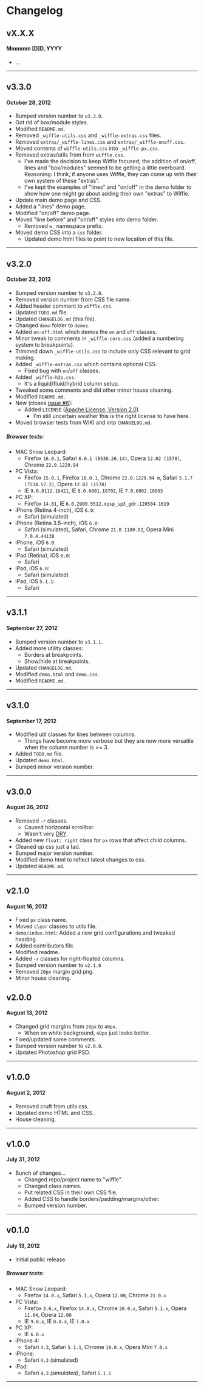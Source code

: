 # Changelog

## vX.X.X
#### Mmmmm [D]D, YYYY

* ...

---

## v3.3.0
#### October 28, 2012

* Bumped version number to `v3.3.0`.
* Got rid of box/module styles.
* Modified `README.md`.
* Removed `_wiffle-utils.css` and `_wiffle-extras.css` files.
* Removed `extras/_wiffle-lines.css` and `extras/_wiffle-onoff.css`.
* Moved contents of `wiffle-utils.css` into `_wiffle-px.css`.
* Removed extras/utils from from `wiffle.css`.
	* I've made the decision to keep Wiffle focused; the addition of on/off, lines and "box/modules" seemed to be getting a little overboard. Reasoning: I think, if anyone uses Wiffle, they can come up with their own system of these "extras".
	* I've kept the examples of "lines" and "on/off" in the demo folder to show how one might go about adding their own "extras" to Wiffle.
* Update main demo page and CSS.
* Added a "lines" demo page.
* Modified "on/off" demo page.
* Moved "line before" and "on/off" styles into demo folder.
	* Removed `w_` namespace prefix.
* Moved demo CSS into a `css` folder.
	* Updated demo html files to point to new location of this file.


---

## v3.2.0
#### October 23, 2012

* Bumped version number to `v3.2.0`.
* Removed version number from CSS file name.
* Added header comment to `wiffle.css`.
* Updated `TODO.md` file.
* Updated `CHANGELOG.md` (this file).
* Changed `demo` folder to `demos`.
* Added `on-off.html` which demos the `on` and `off` classes.
* Minor tweak to comments in `_wiffle-core.css` (added a numbering system to breakpoints).
* Trimmed down `_wiffle-utils.css` to include only CSS relevant to grid making.
* Added `_wiffle-extras.css` which contains optional CSS.
    * Fixed bug with `on`/`off` classes.
* Added `_wiffle-h2o.css`.
	* It's a liquid/fluid/hybrid column setup.	
* Tweaked some comments and did other minor house cleaning.
* Modified `README.md`.
* New (closes [issue #6](https://github.com/registerguard/wiffle/issues/6)):
	* Added `LICENSE` ([Apache License, Version 2.0](http://www.apache.org/licenses/LICENSE-2.0)).
		* I'm still uncertain weather this is the right license to have here.
* Moved browser tests from WIKI and into `CHANGELOG.md`.

##### Browser tests:

* MAC Snow Leopard:
	* Firefox `16.0.1`, Safari `6.0.1 (8536.26.14)`, Opera `12.02 (1578)`, Chrome `22.0.1229.94`
* PC Vista:
	* Firefox `15.0.1`, Firefox `16.0.1`, Chrome `22.0.1229.94 m`, Safari `5.1.7 (7534.57.2)`, Opera `12.02 (1578)`
	* IE `9.0.8112.16421`, IE `8.0.6001.18702`, IE `7.0.6002.18005`
* PC XP:
    * Firefox `14.01`, IE `6.0.2900.5512.xpsp_sp3_gdr.120504-1619`
* iPhone (Retina 4-inch), iOS `6.0`:
	* Safari (simulated)
* iPhone (Retina 3.5-inch), iOS `6.0`:
	* Safari (simulated), Safari, Chrome `21.0.1180.82`, Opera Mini `7.0.4.44138`
* iPhone, iOS `6.0`:
	* Safari (simulated)
* iPad (Retina), iOS `6.0`:
	* Safari
* iPad, iOS `6.0`:
	* Safari (simulated)
* iPad, iOS `5.1.1`:
	* Safari

---

## v3.1.1
#### September 27, 2012

* Bumped version number to `v3.1.1`.
* Added more utility classes:
    * Borders at breakpoints.
    * Show/hide at breakpoints.
* Updated `CHANGELOG.md`.
* Modified `demo.html` and `demo.css`.
* Modified `README.md`.

---

## v3.1.0
#### September 17, 2012

* Modified util classes for lines between columns.
    * Things have become more verbose but they are now more versatile when the column number is >= 3.
* Added `TODO.md` file.
* Updated `demo.html`.
* Bumped minor version number.

---

## v3.0.0
#### August 26, 2012

* Removed `-r` classes.
    * Caused horizontal scrollbar.
    * Wasn't very [DRY](http://en.wikipedia.org/wiki/Don%27t_repeat_yourself).
* Added new `float: right` class for `px` rows that affect child columns.
* Cleaned up css just a tad.
* Bumped major version number.
* Modified demo html to reflect latest changes to css.
* Updated `README.md`.

---

## v2.1.0
#### August 16, 2012

* Fixed `px` class name.
* Moved `clear` classes to utils file.
* `demo/index.html`: Added a new grid configurations and tweaked heading.
* Added contributors file.
* Modified readme.
* Added `-r` classes for right-floated columns.
* Bumped version number to `v2.1.0`
* Removed `20px` margin grid png.
* Minor house cleaning.

## v2.0.0
#### August 13, 2012

* Changed grid margins from `20px` to `40px`.
    * When on white background, `40px` just looks better.
* Fixed/updated some comments.
* Bumped version number to `v2.0.0`.
* Updated Photoshop grid PSD.

---

## v1.0.0
#### August 2, 2012

* Removed cruft from utils css.
* Updated demo HTML and CSS.
* House cleaning.

---

## v1.0.0
#### July 31, 2012

* Bunch of changes...
    * Changed repo/project name to "wiffle".
    * Changed class names.
    * Put related CSS in their own CSS file.
    * Added CSS to handle borders/padding/margins/other.
    * Bumped version number.

---

## v0.1.0
#### July 13, 2012

* Initial public release.

##### Browser tests:

* MAC Snow Leopard:
	* Firefox `14.0.x`, Safari `5.1.x`, Opera `12.00`, Chrome `21.0.x`
* PC Vista:
	* Firefox `3.6.x`, Firefox `14.0.x`, Chrome `20.0.x`, Safari `5.1.x`, Opera `11.64`, Opera `12.00`
	* IE `9.0.x`, IE `8.0.x`, IE `7.0.x`
* PC XP:
    * IE `6.0.x`
* iPhone 4:
	* Safari `4.3`, Safari `5.1.1`, Chrome `19.0.x`, Opera Mini `7.0.x`
* iPhone:
	* Safari `4.3` (simulated)
* iPad:
	* Safari `4.3` _(simulated)_, Safari `5.1.1`

---